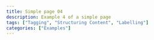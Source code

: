 ```yaml
---
title: Simple page 04
description: Example 4 of a simple page
tags: ["Tagging", "Structuring Content", "Labelling"]
categories: ["Examples"]
---
```

